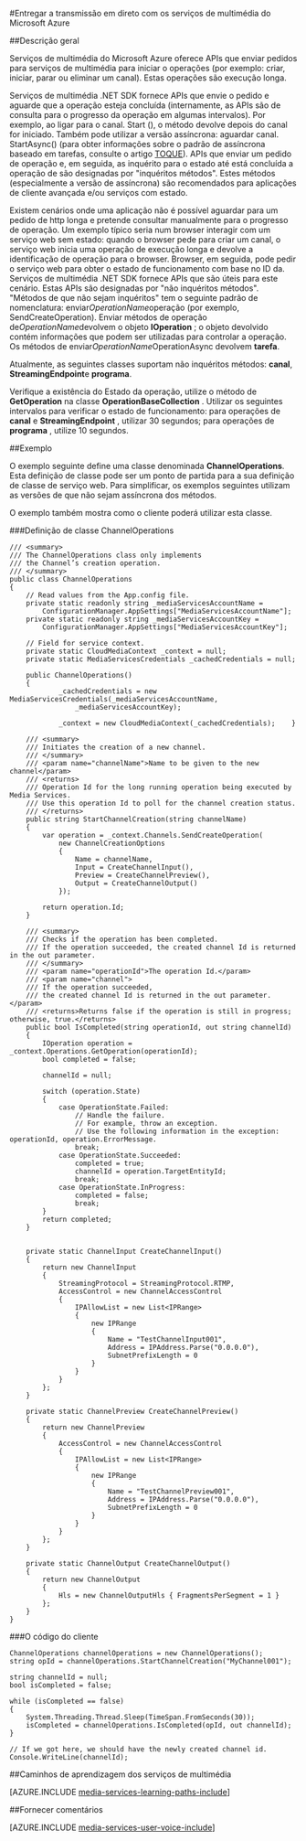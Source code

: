 <properties 
    pageTitle="Operações de execução longa de consulta | Microsoft Azure" 
    description="Este tópico mostra como as operações de execução longa de inquérito." 
    services="media-services" 
    documentationCenter="" 
    authors="juliako" 
    manager="erikre" 
    editor=""/>

<tags 
    ms.service="media-services" 
    ms.workload="media" 
    ms.tgt_pltfrm="na" 
    ms.devlang="na" 
    ms.topic="article" 
    ms.date="09/26/2016" 
    ms.author="juliako"/>


#<a name="delivering-live-streaming-with-azure-media-services"></a>Entregar a transmissão em direto com os serviços de multimédia do Microsoft Azure

##<a name="overview"></a>Descrição geral

Serviços de multimédia do Microsoft Azure oferece APIs que enviar pedidos para serviços de multimédia para iniciar o operações (por exemplo: criar, iniciar, parar ou eliminar um canal). Estas operações são execução longa.

Serviços de multimédia .NET SDK fornece APIs que envie o pedido e aguarde que a operação esteja concluída (internamente, as APIs são de consulta para o progresso da operação em algumas intervalos). Por exemplo, ao ligar para o canal. Start (), o método devolve depois do canal for iniciado. Também pode utilizar a versão assíncrona: aguardar canal. StartAsync() (para obter informações sobre o padrão de assíncrona baseado em tarefas, consulte o artigo [TOQUE](https://msdn.microsoft.com/library/hh873175(v=vs.110).aspx)). APIs que enviar um pedido de operação e, em seguida, as inquérito para o estado até está concluída a operação de são designadas por "inquéritos métodos". Estes métodos (especialmente a versão de assíncrona) são recomendados para aplicações de cliente avançada e/ou serviços com estado.

Existem cenários onde uma aplicação não é possível aguardar para um pedido de http longa e pretende consultar manualmente para o progresso de operação. Um exemplo típico seria num browser interagir com um serviço web sem estado: quando o browser pede para criar um canal, o serviço web inicia uma operação de execução longa e devolve a identificação de operação para o browser. Browser, em seguida, pode pedir o serviço web para obter o estado de funcionamento com base no ID da. Serviços de multimédia .NET SDK fornece APIs que são úteis para este cenário. Estas APIs são designadas por "não inquéritos métodos".
"Métodos de que não sejam inquéritos" tem o seguinte padrão de nomenclatura: enviar*OperationName*operação (por exemplo, SendCreateOperation). Enviar métodos de operação de*OperationName*devolvem o objeto **IOperation** ; o objeto devolvido contém informações que podem ser utilizadas para controlar a operação. Os métodos de enviar*OperationName*OperationAsync devolvem **tarefa<IOperation>**.

Atualmente, as seguintes classes suportam não inquéritos métodos: **canal**, **StreamingEndpoint**e **programa**.

Verifique a existência do Estado da operação, utilize o método de **GetOperation** na classe **OperationBaseCollection** . Utilizar os seguintes intervalos para verificar o estado de funcionamento: para operações de **canal** e **StreamingEndpoint** , utilizar 30 segundos; para operações de **programa** , utilize 10 segundos.


##<a name="example"></a>Exemplo

O exemplo seguinte define uma classe denominada **ChannelOperations**. Esta definição de classe pode ser um ponto de partida para a sua definição de classe de serviço web. Para simplificar, os exemplos seguintes utilizam as versões de que não sejam assíncrona dos métodos.

O exemplo também mostra como o cliente poderá utilizar esta classe.

###<a name="channeloperations-class-definition"></a>Definição de classe ChannelOperations

    /// <summary> 
    /// The ChannelOperations class only implements 
    /// the Channel’s creation operation. 
    /// </summary> 
    public class ChannelOperations
    {
        // Read values from the App.config file.
        private static readonly string _mediaServicesAccountName =
            ConfigurationManager.AppSettings["MediaServicesAccountName"];
        private static readonly string _mediaServicesAccountKey =
            ConfigurationManager.AppSettings["MediaServicesAccountKey"];
    
        // Field for service context.
        private static CloudMediaContext _context = null;
        private static MediaServicesCredentials _cachedCredentials = null;
    
        public ChannelOperations()
        {
                _cachedCredentials = new MediaServicesCredentials(_mediaServicesAccountName,
                    _mediaServicesAccountKey);
    
                _context = new CloudMediaContext(_cachedCredentials);    }
    
        /// <summary>  
        /// Initiates the creation of a new channel.  
        /// </summary>  
        /// <param name="channelName">Name to be given to the new channel</param>  
        /// <returns>  
        /// Operation Id for the long running operation being executed by Media Services. 
        /// Use this operation Id to poll for the channel creation status. 
        /// </returns> 
        public string StartChannelCreation(string channelName)
        {
            var operation = _context.Channels.SendCreateOperation(
                new ChannelCreationOptions
                {
                    Name = channelName,
                    Input = CreateChannelInput(),
                    Preview = CreateChannelPreview(),
                    Output = CreateChannelOutput()
                });
    
            return operation.Id;
        }
    
        /// <summary> 
        /// Checks if the operation has been completed. 
        /// If the operation succeeded, the created channel Id is returned in the out parameter.
        /// </summary> 
        /// <param name="operationId">The operation Id.</param> 
        /// <param name="channel">
        /// If the operation succeeded, 
        /// the created channel Id is returned in the out parameter.</param>
        /// <returns>Returns false if the operation is still in progress; otherwise, true.</returns> 
        public bool IsCompleted(string operationId, out string channelId)
        {
            IOperation operation = _context.Operations.GetOperation(operationId);
            bool completed = false;
    
            channelId = null;
    
            switch (operation.State)
            {
                case OperationState.Failed:
                    // Handle the failure. 
                    // For example, throw an exception. 
                    // Use the following information in the exception: operationId, operation.ErrorMessage.
                    break;
                case OperationState.Succeeded:
                    completed = true;
                    channelId = operation.TargetEntityId;
                    break;
                case OperationState.InProgress:
                    completed = false;
                    break;
            }
            return completed;
        }
    
    
        private static ChannelInput CreateChannelInput()
        {
            return new ChannelInput
            {
                StreamingProtocol = StreamingProtocol.RTMP,
                AccessControl = new ChannelAccessControl
                {
                    IPAllowList = new List<IPRange>
                    {
                        new IPRange
                        {
                            Name = "TestChannelInput001",
                            Address = IPAddress.Parse("0.0.0.0"),
                            SubnetPrefixLength = 0
                        }
                    }
                }
            };
        }
    
        private static ChannelPreview CreateChannelPreview()
        {
            return new ChannelPreview
            {
                AccessControl = new ChannelAccessControl
                {
                    IPAllowList = new List<IPRange>
                    {
                        new IPRange
                        {
                            Name = "TestChannelPreview001",
                            Address = IPAddress.Parse("0.0.0.0"),
                            SubnetPrefixLength = 0
                        }
                    }
                }
            };
        }
    
        private static ChannelOutput CreateChannelOutput()
        {
            return new ChannelOutput
            {
                Hls = new ChannelOutputHls { FragmentsPerSegment = 1 }
            };
        }
    }

###<a name="the-client-code"></a>O código do cliente

    ChannelOperations channelOperations = new ChannelOperations();
    string opId = channelOperations.StartChannelCreation("MyChannel001");
    
    string channelId = null;
    bool isCompleted = false;
    
    while (isCompleted == false)
    {
        System.Threading.Thread.Sleep(TimeSpan.FromSeconds(30));
        isCompleted = channelOperations.IsCompleted(opId, out channelId);
    }
    
    // If we got here, we should have the newly created channel id.
    Console.WriteLine(channelId);
 


##<a name="media-services-learning-paths"></a>Caminhos de aprendizagem dos serviços de multimédia

[AZURE.INCLUDE [media-services-learning-paths-include](../../includes/media-services-learning-paths-include.md)]

##<a name="provide-feedback"></a>Fornecer comentários

[AZURE.INCLUDE [media-services-user-voice-include](../../includes/media-services-user-voice-include.md)]
